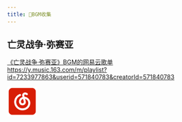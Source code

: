 ```yaml
---
title: 🎵BGM收集
---
```

## 亡灵战争·弥赛亚
<div class="linkcard">
  <a href="https://y.music.163.com/m/playlist?id=7233977863&userid=571840783&creatorId=571840783" target="_blank">
    <p class="description">《亡灵战争·弥赛亚》BGM的网易云歌单<br><span>https://y.music.163.com/m/playlist?id=7233977863&userid=571840783&creatorId=571840783</span></p>
    <div class="logo">
        <img alt="Logo" width="70px" height="70px" src="/logo/wangyiyun.svg" />
    </div>
  </a>
</div>